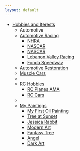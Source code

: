 ```yaml
---
layout: default
---
```


<div class="hero-unit">
  <ul class="nav">
  <li class="dropdown">
  <a href="#" class="dropdown-toggle" data-toggle="dropdown">Hobbies and Iterests</a>
  <ul class="dropdown-menu">
    <li class="nav-header">Automotive</li>
      <li class="dropdown-submenu">
      <a tabindex="-1" href="#">Automotive Racing</a>
        <ul class="dropdown-menu">
          <li><a href="http://www.nhra.com/">NHRA</a></li>
          <li><a href="http://www.nascar.com/">NASCAR</a></li>
          <li><a href="http://www.nascar.com/">NASCAR</a></li>
          <li><a href="http://www.lebanonvalley.com/">Lebanon Valley Racing</a></li>
          <li><a href="http://fondaspeedway.net/">Fonda Speedway</a></li>
        </ul>
      </li>
    <li><a href="http://en.wikipedia.org/wiki/Automotive_restoration">Automotive Restoration</a></li>
    <li><a href="http://en.wikipedia.org/wiki/Muscle_car">Muscle Cars</a></li>
    <li class="divider"></li>
      <li class="dropdown-submenu">
      <a tabindex="-1" href="#">RC Hobbies</a>
        <ul class="dropdown-menu">
        <li><a href="http://www.modelaircraft.org/">RC Planes AMA</a></li>
        <li><a href="http://www.rccaraction.com/">RC Cars</a></li>
        </ul>
      </li>
    <li class="divider"></li>
      <li class="dropdown-submenu">
      <a tabindex="-1" href="#">My Paintings</a>
        <ul class="dropdown-menu">
        <li><a href="../assets/mypics/fruitbasket.jpg">My First Oil Painting</a></li>
        <li><a href="../assets/mypics/treesunset.jpg">Tree at Sunset</a></li>
        <li><a href="../assets/mypics/jesrabbit.jpg">Jessica Rabbit</a></li>
        <li><a href="../assets/mypics/swirl.jpg">Modern Art</a></li>
        <li><a href="../assets/mypics/treeweep.jpg">Fantasy Tree</a></li>
        <li><a href="../assets/mypics/angel.jpg">Angel</a></li>
        <li><a href="../assets/mypics/fright.jpg">Dark Art</a></li>
        </ul>
      </li>
  </ul>
  </li>
  </ul>
</div>